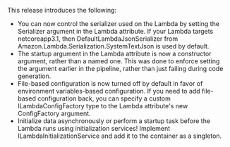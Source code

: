 This release introduces the following:

- You can now control the serializer used on the Lambda by setting the Serializer argument in the Lambda attribute.  If your Lambda targets netcoreapp3.1, then DefaultLambdaJsonSerializer from Amazon.Lambda.Serialization.SystemTextJson is used by default.
- The startup argument in the Lambda attribute is now a constructor argument, rather than a named one.  This was done to enforce setting the argument earlier in the pipeline, rather than just failing during code generation.
- File-based configuration is now turned off by default in favor of environment variables-based configuration.  If you need to add file-based configuration back, you can specify a custom ILambdaConfigFactory type to the Lambda attribute's new ConfigFactory argument.
- Initialize data asynchronously or perform a startup task before the Lambda runs using initialization services!  Implement ILambdaInitializationService and add it to the container as a singleton.
